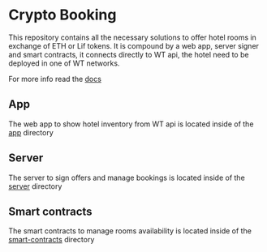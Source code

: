 # Crypto Booking

This repository contains all the necessary solutions to offer hotel rooms in exchange of ETH or Lif tokens. It is compound by a web app, server signer and smart contracts, it connects directly to WT api, the hotel need to be deployed in one of WT networks.

For more info read the [docs](https://docs.google.com/document/d/1ERV07bu1K4tpnZh7aZhA4Z4MlDQteVH2TwDk5AvWM7w/edit?usp=sharing)

## App
 The web app to show hotel inventory from WT api is located inside of the [app](https://github.com/windingtree/crypto-booking-app/tree/develop/app)
directory

## Server
 The server to sign offers and manage bookings is located inside of the [server](https://github.com/windingtree/crypto-booking-app/tree/develop/server)
directory

## Smart contracts
 The smart contracts to manage rooms availability is located inside of the [smart-contracts](https://github.com/windingtree/crypto-booking-app/tree/develop/smart-contracts)
directory
